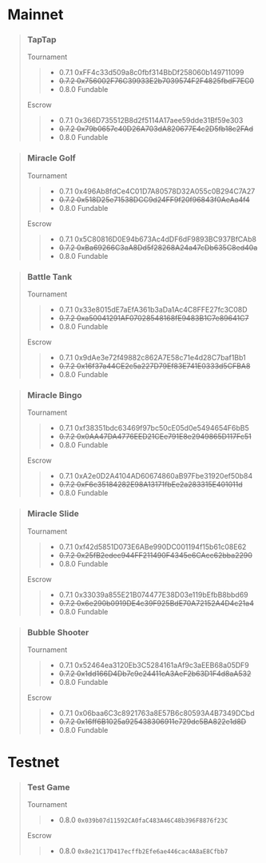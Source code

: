 # Mainnet
> ### TapTap
> Tournament
>> * 0.7.1 0xFF4c33d509a8c0fbf314BbDf258060b149711099
>> * ~~0.7.2 0x756002F76C39933E2b7039574F2F4825fbdF7EC0~~
>> * 0.8.0 Fundable
>>
> Escrow
>> * 0.7.1 0x366D735512B8d2f5114A17aee59dde31Bf59e303
>> * ~~0.7.2 0x79b0657c40D26A703dA820677E4c2D5fb18c2FAd~~
>> * 0.8.0 Fundable

> ### Miracle Golf
> Tournament
>> * 0.7.1 0x496Ab8fdCe4C01D7A80578D32A055c0B294C7A27
>> * ~~0.7.2 0x518D25e71538DCC9d24FF9f20f96843f0AeAa4f4~~
>> * 0.8.0 Fundable
>>
> Escrow
>> * 0.7.1 0x5C80816D0E94b673Ac4dDF6dF9893BC937BfCAb8
>> * ~~0.7.2 0xBa69266C3aA8Dd5f28268A24a47cDb635C8ed40a~~
>> * 0.8.0 Fundable

> ### Battle Tank
> Tournament
>> * 0.7.1 0x33e8015dE7aEfA361b3aDa1Ac4C8FFE27fc3C08D
>> * ~~0.7.2 0xa50041291AF07028548168fE9483B1C7e89641C7~~
>> * 0.8.0 Fundable
>>
> Escrow
>> * 0.7.1 0x9dAe3e72f49882c862A7E58c71e4d28C7baf1Bb1
>> * ~~0.7.2 0x16f37a44CE2c5a227D79Ef83E741E0333d5CFBA8~~
>> * 0.8.0 Fundable

> ### Miracle Bingo
> Tournament
>> * 0.7.1 0xf38351bdc63469f97bc50cE05d0e5494654F6bB5
>> * ~~0.7.2 0x0AA47DA4776EED21CEe791E8e2949865D117Fc51~~
>> * 0.8.0 Fundable
>>
> Escrow
>> * 0.7.1 0xA2e0D2A4104AD60674860aB97Fbe31920ef50b84
>> * ~~0.7.2 0xF6c35184282E98A13171fbEe2a283315E401011d~~
>> * 0.8.0 Fundable

> ### Miracle Slide
> Tournament
>> * 0.7.1 0xf42d5851D073E6ABe990DC001194f15b61c08E62
>> * ~~0.7.2 0x25fB2edec944FF211490F4345e6CAcc62bba2290~~
>> * 0.8.0 Fundable
>>
> Escrow
>> * 0.7.1 0x33039a855E21B074477E38D03e119bEfbB8bbd69
>> * ~~0.7.2 0x6e290b0919DE4c39F925BdE70A72152A4D4c21a4~~
>> * 0.8.0 Fundable

> ### Bubble Shooter
> Tournament
>> * 0.7.1 0x52464ea3120Eb3C5284161aAf9c3aEEB68a05DF9
>> * ~~0.7.2 0x1dd166D4Db7c9c24411cA3AeF2b63D1F4d8aA532~~
>> * 0.8.0 Fundable
>>
> Escrow
>> * 0.7.1 0x06baa6C3c8921763a8E57B6c80593A4B7349DCbd
>> * ~~0.7.2 0x16ff6B1025a925438306911e729dc5BA822e1d8D~~
>> * 0.8.0 Fundable

# Testnet
> ### Test Game
> Tournament
>> * 0.8.0 `0x039b07d11592CA0faC483A46C48b396F8876f23C` 
>>
> Escrow
>> * 0.8.0 `0x8e21C17D417ecffb2Efe6ae446cac4A8aE8Cfbb7`